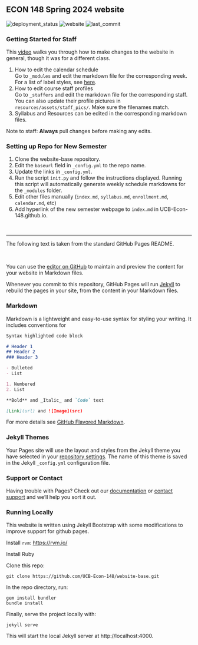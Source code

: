 ## ECON 148 Spring 2024 website

<!---
The following are the shields that display the status of the website. To use, replace <repo_name> with the repo name (e.g. sp23). 
-->
<div>
    <img alt="deployment_status" src="https://img.shields.io/github/deployments/UCB-Econ-148/sp24/github-pages?label=deployment%20status">
    <img alt="website" src="https://img.shields.io/website?down_message=offline&up_message=online&url=https%3A%2F%2Fwww.econ148.org%2Fsp24%2F">
    <img alt="last_commit" src="https://img.shields.io/github/last-commit/UCB-Econ-148/sp24">
</div>


### Getting Started for Staff
This [video](https://www.youtube.com/watch?v=azPPK5aOcV0) walks you through how to make changes to the website in general, though it was for a different class.

1. How to edit the calendar schedule  
Go to `_modules` and edit the markdown file for the corresponding week. For a list of label styles, see [here](./_sass/custom/module.scss). 
2. How to edit course staff profiles  
Go to `_staffers` and edit the markdown file for the corresponding staff. You can also update their profile pictures in `resources/assets/staff_pics/`. Make sure the filenames match. 
3. Syllabus and Resources can be edited in the corresponding markdown files.   

Note to staff: **Always** pull changes before making any edits. 


### Setting up Repo for New Semester
1. Clone the website-base repository.
2. Edit the `baseurl` field in `_config.yml` to the repo name.
3. Update the links in `_config.yml`.
4. Run the script `init.py` and follow the instructions displayed. Running this script will automatically generate weekly schedule markdowns for the `_modules` folder. 
5. Edit other files manually (`index.md`, `syllabus.md`, `enrollment.md`, `calendar.md`, etc)
6. Add hyperlink of the new semester webpage to `index.md` in UCB-Econ-148.github.io. 

<br>

---

The following text is taken from the standard GitHub Pages README.

<br>

You can use the [editor on GitHub](https://github.com/pmarsceill/test-jtd/edit/master/README.md) to maintain and preview the content for your website in Markdown files.

Whenever you commit to this repository, GitHub Pages will run [Jekyll](https://jekyllrb.com/) to rebuild the pages in your site, from the content in your Markdown files.

### Markdown

Markdown is a lightweight and easy-to-use syntax for styling your writing. It includes conventions for

```markdown
Syntax highlighted code block

# Header 1
## Header 2
### Header 3

- Bulleted
- List

1. Numbered
2. List

**Bold** and _Italic_ and `Code` text

[Link](url) and ![Image](src)
```

For more details see [GitHub Flavored Markdown](https://guides.github.com/features/mastering-markdown/).

### Jekyll Themes

Your Pages site will use the layout and styles from the Jekyll theme you have selected in your [repository settings](https://github.com/pmarsceill/test-jtd/settings). The name of this theme is saved in the Jekyll `_config.yml` configuration file.

### Support or Contact

Having trouble with Pages? Check out our [documentation](https://help.github.com/categories/github-pages-basics/) or [contact support](https://github.com/contact) and we’ll help you sort it out.

### Running Locally

This website is written using Jekyll Bootstrap with some modifications to
improve support for github pages.

Install `rvm`: https://rvm.io/

Install Ruby

Clone this repo:

    git clone https://github.com/UCB-Econ-148/website-base.git

In the repo directory, run:

    gem install bundler
    bundle install

Finally, serve the project locally with:

    jekyll serve

This will start the local Jekyll server at http://localhost:4000.
